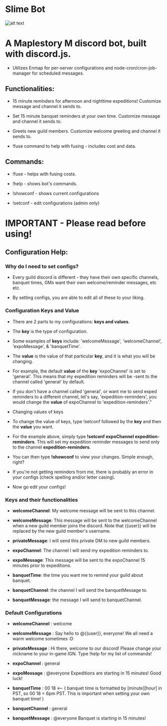 # Slime Bot

![alt text](https://banner2.kisspng.com/20180403/yxe/kisspng-maplestory-2-maplestory-adventures-video-game-boss-slime-5ac4353af285a0.8111380015228081229934.jpg)

# A Maplestory M discord bot, built with discord.js. 

 - Utilizes Enmap for per-server configurations and node-cron/cron-job-manager for scheduled messages.
  

## Functionalities:

- 15 minute reminders for afternoon and nighttime expeditions! Customize message and channel it sends to.

- Set 15 minute banquet reminders at your own time. Customize message and channel it sends to.

- Greets new guild members. Customize welcome greeting and channel it sends to.

- !fuse command to help with fusing - includes cost and data.


## Commands: 

- !fuse - helps with fusing costs.

- !help - shows bot's commands.

- !showconf - shows current configurations

- !setconf - edit configurations (admin only)


# IMPORTANT - Please read before using!

## Configuration Help:

### Why do I need to set configs?
 
- Every guild discord is different - they have their own specific channels, banquet times, GMs want their own welcome/reminder     messages, etc etc. 

- By setting configs, you are able to edit all of these to your liking.

### Configuration Keys and Value

- There are 2 parts to my configurations: **keys and values**.

- The **key** is the type of configuration. 

- Some examples of **keys** include: 'welcomeMessage', 'welcomeChannel', 'expoMessage', & 'banquetTime'. 

- The **value** is the value of that particular **key**, and it is what you will be changing. 

- For example, the default **value** of the **key** 'expoChannel' is set to 'general'. This means that my expedition reminders will be -sent to the channel called 'general' by default. 

- If you don't have a channel called 'general', or want me to send exped reminders to a different channel, let's say, 'expedition-reminders', you would change the **value** of expoChannel to 'expedition-reminders'."
                  
- Changing values of keys
- To change the value of keys, type !setconf followed by the **key** and then the **value** you want.

- For the example above, simply type **!setconf expoChannel expedition-reminders**. This will set my expedition reminder messages to send only to the channel **expedition-reminders**.

- You can then type **!showconf** to view your changes. Simple enough, right?

- If you're not getting reminders from me, there is probably an error in your configs (check spelling and/or letter casing). 

- Now go edit your configs!
                 
### Keys and their functionalities

- **welcomeChannel**: My welcome message will be sent to this channel. 

- **welcomeMessage**: This message will be sent to the welcomeChannel when a new guild member joins the discord. Note that {{user}} will be replaced by the new guild member's username. 

- **privateMessage**: I will send this private DM to new guild members. 

- **expoChannel**: The channel I will send my expedition reminders to. 

- **expoMessage**: This message will be sent to the expoChannel 15 minutes prior to expeditions. 

- **banquetTime**: the time you want me to remind your guild about banquet. 

- **banquetChannel**: the channel I will send the banquetMessage to. 

- **banquetMessage**: the message I will send to banquetChannel.

### Default Configurations

- **welcomeChannel** : welcome

- **welcomeMessage** : Say hello to @{{user}}, everyone! We all need a warm welcome sometimes :D

- **privateMessage** : Hi there, welcome to our discord! Please change your nickname to your in-game IGN. Type !help for my list of commands!

- **expoChannel** : general

- **expoMessage** : @everyone Expeditions are starting in 15 minutes! Good luck!

- **banquetTime** : 00 18 <-- ( banquet time is formatted by [minute][hour] in PST, so 00 18 = 6pm PST. This is important when setting your own banquet time! )

- **banquetChannel** : general

- **banquetMessage** : @everyone Banquet is starting in 15 minutes!

